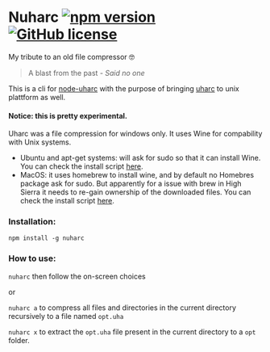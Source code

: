 # Nuharc [![npm version](https://badge.fury.io/js/nuharc.svg)](https://badge.fury.io/js/nuharc) [![GitHub license](https://img.shields.io/badge/license-MIT-blue.svg)](https://github.com/ghaschel/nuharc/blob/master/LICENSE)

My tribute to an old file compressor 🤓

> A blast from the past - *Said no one*

This is a cli for [node-uharc](https://github.com/ghaschel/node-uharc) with the purpose of bringing [uharc](https://translate.google.com/translate?sl=auto&tl=en&u=https%3A%2F%2Fde.wikipedia.org%2Fwiki%2FUHARC) to unix plattform as well.

#### Notice: this is pretty experimental.

Uharc was a file compression for windows only. It uses Wine for compability with Unix systems.
- Ubuntu and apt-get systems: will ask for sudo so that it can install Wine. You can check the install script [here](https://github.com/ghaschel/node-uharc/blob/master/scripts/linux-install.sh).
- MacOS: it uses homebrew to install wine, and by default no Homebres package ask for sudo. But apparently for a issue with brew in High Sierra it needs to re-gain ownership of the downloaded files. You can check the install script [here](https://github.com/ghaschel/node-uharc/blob/master/scripts/mac-install.sh).

### Installation:
`npm install -g nuharc`

### How to use:
`nuharc` then follow the on-screen choices

or

`nuharc a` to compress all files and directories in the current directory recursively to a file named `opt.uha`

`nuharc x` to extract the `opt.uha` file present in the current directory to a `opt` folder.
